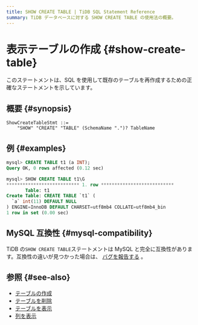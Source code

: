 ```yaml
---
title: SHOW CREATE TABLE | TiDB SQL Statement Reference
summary: TiDB データベースに対する SHOW CREATE TABLE の使用法の概要。
---
```


# 表示テーブルの作成 {#show-create-table}

このステートメントは、SQL を使用して既存のテーブルを再作成するための正確なステートメントを示しています。

## 概要 {#synopsis}

```ebnf+diagram
ShowCreateTableStmt ::=
    "SHOW" "CREATE" "TABLE" (SchemaName ".")? TableName
```

## 例 {#examples}

```sql
mysql> CREATE TABLE t1 (a INT);
Query OK, 0 rows affected (0.12 sec)

mysql> SHOW CREATE TABLE t1\G
*************************** 1. row ***************************
       Table: t1
Create Table: CREATE TABLE `t1` (
  `a` int(11) DEFAULT NULL
) ENGINE=InnoDB DEFAULT CHARSET=utf8mb4 COLLATE=utf8mb4_bin
1 row in set (0.00 sec)
```

## MySQL 互換性 {#mysql-compatibility}

TiDB の`SHOW CREATE TABLE`ステートメントは MySQL と完全に互換性があります。互換性の違いが見つかった場合は、 [バグを報告する](https://docs.pingcap.com/tidb/stable/support) 。

## 参照 {#see-also}

-   [テーブルの作成](/sql-statements/sql-statement-create-table.md)
-   [テーブルを削除](/sql-statements/sql-statement-drop-table.md)
-   [テーブルを表示](/sql-statements/sql-statement-show-tables.md)
-   [列を表示](/sql-statements/sql-statement-show-columns-from.md)
